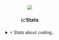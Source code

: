 <div align="center">
  
<p align="center">
  <img src="https://lanyard.cnrad.dev/api/1018290650602553364" />
</p>

### 📈Stats
<details>
    <summary> ⚡ Stats about coding.. </> </summary>
    <br/>

<!--START_SECTION:waka-->
![Code Time](http://img.shields.io/badge/Code%20Time-91%20hrs%2053%20mins-blue)

![Profile Views](http://img.shields.io/badge/Profile%20Views-6-blue)

**🐱 My GitHub Data** 

> 📦 1.1 MB Used in GitHub's Storage 
 > 
> 🏆 113 Contributions in the Year 2024
 > 
> 💼 Opted to Hire
 > 
> 📜 5 Public Repositories 
 > 
> 🔑 19 Private Repositories 
 > 
**I'm an Early 🐤** 

```text
🌞 Morning                26 commits          ██░░░░░░░░░░░░░░░░░░░░░░░   06.79 % 
🌆 Daytime                181 commits         ████████████░░░░░░░░░░░░░   47.26 % 
🌃 Evening                134 commits         █████████░░░░░░░░░░░░░░░░   34.99 % 
🌙 Night                  42 commits          ███░░░░░░░░░░░░░░░░░░░░░░   10.97 % 
```
📅 **I'm Most Productive on Sunday** 

```text
Monday                   23 commits          ██░░░░░░░░░░░░░░░░░░░░░░░   06.01 % 
Tuesday                  49 commits          ███░░░░░░░░░░░░░░░░░░░░░░   12.79 % 
Wednesday                49 commits          ███░░░░░░░░░░░░░░░░░░░░░░   12.79 % 
Thursday                 57 commits          ████░░░░░░░░░░░░░░░░░░░░░   14.88 % 
Friday                   50 commits          ███░░░░░░░░░░░░░░░░░░░░░░   13.05 % 
Saturday                 66 commits          ████░░░░░░░░░░░░░░░░░░░░░   17.23 % 
Sunday                   89 commits          ██████░░░░░░░░░░░░░░░░░░░   23.24 % 
```


📊 **This Week I Spent My Time On** 

```text
🕑︎ Time Zone: Europe/Berlin

💬 Programming Languages: 
Lua                      34 hrs 55 mins      ████████████████████░░░░░   80.32 % 
INI                      2 hrs 28 mins       █░░░░░░░░░░░░░░░░░░░░░░░░   05.70 % 
HTML                     1 hr 38 mins        █░░░░░░░░░░░░░░░░░░░░░░░░   03.76 % 
Other                    1 hr 33 mins        █░░░░░░░░░░░░░░░░░░░░░░░░   03.59 % 
JavaScript               1 hr 19 mins        █░░░░░░░░░░░░░░░░░░░░░░░░   03.04 % 

🔥 Editors: 
VS Code                  43 hrs 29 mins      █████████████████████████   100.00 % 

🐱‍💻 Projects: 
[framework]              37 hrs 26 mins      ██████████████████████░░░   86.12 % 
Unknown Project          3 hrs 2 mins        ██░░░░░░░░░░░░░░░░░░░░░░░   06.98 % 
server                   2 hrs 54 mins       ██░░░░░░░░░░░░░░░░░░░░░░░   06.68 % 
resources                5 mins              ░░░░░░░░░░░░░░░░░░░░░░░░░   00.20 % 
FPlayT                   0 secs              ░░░░░░░░░░░░░░░░░░░░░░░░░   00.03 % 

💻 Operating System: 
Windows                  43 hrs 29 mins      █████████████████████████   100.00 % 
```

**I Mostly Code in JavaScript** 

```text
JavaScript               7 repos             ████████░░░░░░░░░░░░░░░░░   31.82 % 
Lua                      5 repos             ██████░░░░░░░░░░░░░░░░░░░   22.73 % 
Shell                    3 repos             ███░░░░░░░░░░░░░░░░░░░░░░   13.64 % 
Python                   3 repos             ███░░░░░░░░░░░░░░░░░░░░░░   13.64 % 
HTML                     1 repo              █░░░░░░░░░░░░░░░░░░░░░░░░   04.55 % 
```




 Last Updated on 31/10/2024 03:46:21 UTC
<!--END_SECTION:waka-->
</details>

